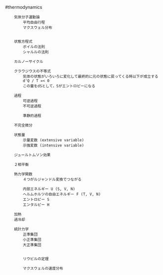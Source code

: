 																					
#thermodynamics																									
																									
		気体分子運動論																							
			平均自由行程																						
			マクスウェル分布																						
																									
																									
		状態方程式																							
			ボイルの法則																						
			シャルルの法則																						
																									
		カルノーサイクル																							
																									
		クラウジウスの不等式																							
			気体の状態がいろいろに変化して最終的に元の状態に戻ってくる時以下が成立する																						
			d'Q / T =< 0																						
			この量をdSとして，Sがエントロピーになる																						
																									
		過程																							
			可逆過程																						
			不可逆過程																						
																									
			準静的過程																						
																									
		不完全微分																							
																									
		状態量																							
			示量変数 (extensive variable)																						
			示強変数 (intensive variable)																						
																									
		ジュールトムソン効果																							
																									
		２相平衡																							
																									
		熱力学関数																							
			４つがルジャンドル変換でつながる																						
																									
			内部エネルギー U (S, V, N)																						
			ヘルムホルツの自由エネルギー F (T, V, N)																						
			エントロピー S																						
			エンタルピー H																						
																									
		加熱																							
		過冷却																							
																									
		統計力学																							
			正準集団																						
			小正準集団																						
			大正準集団																						
																									
																									
			リウビルの定理																						
																									
			マクスウェルの速度分布																						
